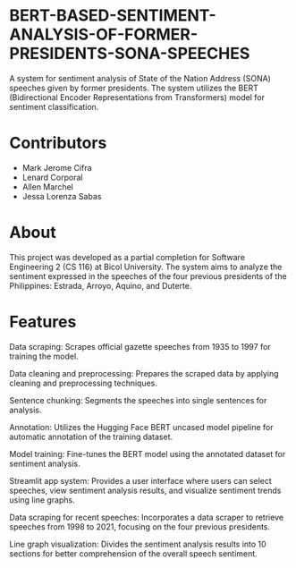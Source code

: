 # BERT-BASED-SENTIMENT-ANALYSIS-OF-FORMER-PRESIDENTS-SONA-SPEECHES

A system for sentiment analysis of State of the Nation Address (SONA) speeches given by former presidents. The system utilizes the BERT (Bidirectional Encoder Representations from Transformers) model for sentiment classification.

# Contributors
* Mark Jerome Cifra
* Lenard Corporal
* Allen Marchel
* Jessa Lorenza Sabas


# About
This project was developed as a partial completion for Software Engineering 2 (CS 116) at Bicol University. The system aims to analyze the sentiment expressed in the speeches of the four previous presidents of the Philippines: Estrada, Arroyo, Aquino, and Duterte.

# Features
Data scraping: Scrapes official gazette speeches from 1935 to 1997 for training the model.

Data cleaning and preprocessing: Prepares the scraped data by applying cleaning and preprocessing techniques.

Sentence chunking: Segments the speeches into single sentences for analysis.

Annotation: Utilizes the Hugging Face BERT uncased model pipeline for automatic annotation of the training dataset.

Model training: Fine-tunes the BERT model using the annotated dataset for sentiment analysis.

Streamlit app system: Provides a user interface where users can select speeches, view sentiment analysis results, and visualize sentiment trends using line graphs.

Data scraping for recent speeches: Incorporates a data scraper to retrieve speeches from 1998 to 2021, focusing on the four previous presidents.

Line graph visualization: Divides the sentiment analysis results into 10 sections for better comprehension of the overall speech sentiment.
